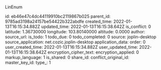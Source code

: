LinEnum

id: eb46e47c4dc44119910bc2119867b025
parent_id: 9785ad3198a24157be54422b322abdfe
created_time: 2022-01-13T16:15:34.882Z
updated_time: 2022-01-13T16:15:38.642Z
is_conflict: 0
latitude: 1.36730000
longitude: 103.80140000
altitude: 0.0000
author: 
source_url: 
is_todo: 1
todo_due: 0
todo_completed: 0
source: joplin-desktop
source_application: net.cozic.joplin-desktop
application_data: 
order: 0
user_created_time: 2022-01-13T16:15:34.882Z
user_updated_time: 2022-01-13T16:15:38.642Z
encryption_cipher_text: 
encryption_applied: 0
markup_language: 1
is_shared: 0
share_id: 
conflict_original_id: 
master_key_id: 
type_: 1